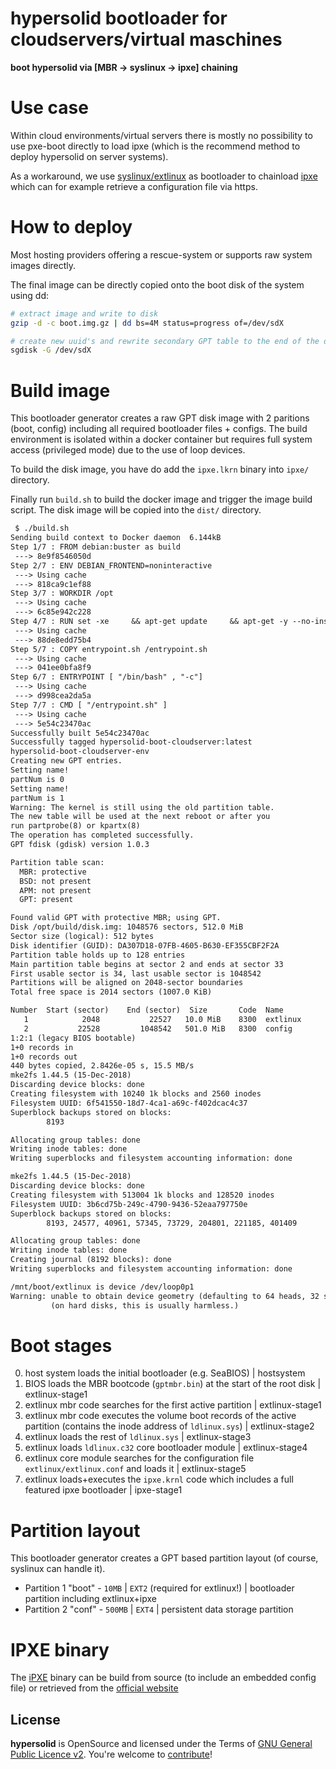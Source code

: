 hypersolid bootloader for cloudservers/virtual maschines
=========================================================

**boot hypersolid via [MBR -> syslinux -> ipxe] chaining**

Use case
=============

Within cloud environments/virtual servers there is mostly no possibility to use pxe-boot directly to load ipxe (which is the recommend method to deploy hypersolid on server systems).

As a workaround, we use [syslinux/extlinux](https://wiki.syslinux.org/wiki/index.php?title=EXTLINUX) as bootloader to chainload [ipxe](http://http://ipxe.org/) which can for example retrieve a configuration file via https.

How to deploy
===================

Most hosting providers offering a rescue-system or supports raw system images directly.

The final image can be directly copied onto the boot disk of the system using dd:

```bash
# extract image and write to disk
gzip -d -c boot.img.gz | dd bs=4M status=progress of=/dev/sdX

# create new uuid's and rewrite secondary GPT table to the end of the disk
sgdisk -G /dev/sdX
```

Build image
===================

This bootloader generator creates a raw GPT disk image with 2 paritions (boot, config) including all required bootloader files + configs. The build environment is isolated within a docker container but requires full system access (privileged mode) due to the use of loop devices.

To build the disk image, you have do add the `ipxe.lkrn` binary into `ipxe/` directory. 

Finally run `build.sh` to build the docker image and trigger the image build script. The disk image will be copied into the `dist/` directory.

```txt
 $ ./build.sh 
Sending build context to Docker daemon  6.144kB
Step 1/7 : FROM debian:buster as build
 ---> 8e9f8546050d
Step 2/7 : ENV DEBIAN_FRONTEND=noninteractive
 ---> Using cache
 ---> 818ca9c1ef88
Step 3/7 : WORKDIR /opt
 ---> Using cache
 ---> 6c85e942c228
Step 4/7 : RUN set -xe     && apt-get update     && apt-get -y --no-install-recommends         install extlinux gdisk
 ---> Using cache
 ---> 88de8edd75b4
Step 5/7 : COPY entrypoint.sh /entrypoint.sh
 ---> Using cache
 ---> 041ee0bfa8f9
Step 6/7 : ENTRYPOINT [ "/bin/bash" , "-c"]
 ---> Using cache
 ---> d998cea2da5a
Step 7/7 : CMD [ "/entrypoint.sh" ]
 ---> Using cache
 ---> 5e54c23470ac
Successfully built 5e54c23470ac
Successfully tagged hypersolid-boot-cloudserver:latest
hypersolid-boot-cloudserver-env
Creating new GPT entries.
Setting name!
partNum is 0
Setting name!
partNum is 1
Warning: The kernel is still using the old partition table.
The new table will be used at the next reboot or after you
run partprobe(8) or kpartx(8)
The operation has completed successfully.
GPT fdisk (gdisk) version 1.0.3

Partition table scan:
  MBR: protective
  BSD: not present
  APM: not present
  GPT: present

Found valid GPT with protective MBR; using GPT.
Disk /opt/build/disk.img: 1048576 sectors, 512.0 MiB
Sector size (logical): 512 bytes
Disk identifier (GUID): DA307D18-07FB-4605-B630-EF355CBF2F2A
Partition table holds up to 128 entries
Main partition table begins at sector 2 and ends at sector 33
First usable sector is 34, last usable sector is 1048542
Partitions will be aligned on 2048-sector boundaries
Total free space is 2014 sectors (1007.0 KiB)

Number  Start (sector)    End (sector)  Size       Code  Name
   1            2048           22527   10.0 MiB    8300  extlinux
   2           22528         1048542   501.0 MiB   8300  config
1:2:1 (legacy BIOS bootable)
1+0 records in
1+0 records out
440 bytes copied, 2.8426e-05 s, 15.5 MB/s
mke2fs 1.44.5 (15-Dec-2018)
Discarding device blocks: done                            
Creating filesystem with 10240 1k blocks and 2560 inodes
Filesystem UUID: 6f541550-18d7-4ca1-a69c-f402dcac4c37
Superblock backups stored on blocks: 
        8193

Allocating group tables: done                            
Writing inode tables: done                            
Writing superblocks and filesystem accounting information: done

mke2fs 1.44.5 (15-Dec-2018)
Discarding device blocks: done                            
Creating filesystem with 513004 1k blocks and 128520 inodes
Filesystem UUID: 3b6cd75b-249c-4790-9436-52eaa797750e
Superblock backups stored on blocks: 
        8193, 24577, 40961, 57345, 73729, 204801, 221185, 401409

Allocating group tables: done                            
Writing inode tables: done                            
Creating journal (8192 blocks): done
Writing superblocks and filesystem accounting information: done 

/mnt/boot/extlinux is device /dev/loop0p1
Warning: unable to obtain device geometry (defaulting to 64 heads, 32 sectors)
         (on hard disks, this is usually harmless.)
```

Boot stages
===================

0. host system loads the initial bootloader (e.g. SeaBIOS) | hostsystem
1. BIOS loads the MBR bootcode (`gptmbr.bin`) at the start of the root disk | extlinux-stage1
2. extlinux mbr code searches for the first active partition | extlinux-stage1
3. extlinux mbr code executes the volume boot records of the active partition (contains the inode address of `ldlinux.sys`) | extlinux-stage2
4. extlinux loads the rest of `ldlinux.sys` | extlinux-stage3
5. extlinux loads `ldlinux.c32` core bootloader module | extlinux-stage4
6. extlinux core module searches for the configuration file `extlinux/extlinux.conf` and loads it | extlinux-stage5
7. extlinux loads+executes the `ipxe.krnl` code which includes a full featured ipxe bootloader | ipxe-stage1

Partition layout
===================

This bootloader generator creates a GPT based partition layout (of course, syslinux can handle it).

* Partition 1 "boot" - `10MB` | `EXT2` (required for extlinux!) | bootloader partition including extlinux+ipxe
* Partition 2 "conf" - `500MB` | `EXT4` | persistent data storage partition

IPXE binary
===================

The [iPXE](http://ipxe.org) binary can be build from source (to include an embedded config file) or retrieved from the [official website](http://ipxe.org)


License
----------------------------

**hypersolid** is OpenSource and licensed under the Terms of [GNU General Public Licence v2](LICENSE.txt). You're welcome to [contribute](CONTRIBUTE.md)!
